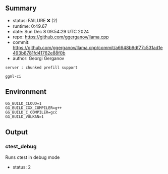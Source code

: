 ## Summary

- status:  FAILURE ❌ (2)
- runtime: 0:49.67
- date:    Sun Dec  8 09:54:29 UTC 2024
- repo:    https://github.com/ggerganov/llama.cpp
- commit:  https://github.com/ggerganov/llama.cpp/commit/a6648b9df77c531ad1e493b8781fd41762e88f0b
- author:  Georgi Gerganov
```
server : chunked prefill support

ggml-ci
```

## Environment

```
GG_BUILD_CLOUD=1
GG_BUILD_CXX_COMPILER=g++
GG_BUILD_C_COMPILER=gcc
GG_BUILD_VULKAN=1
```

## Output

### ctest_debug

Runs ctest in debug mode
- status: 2
```

```

